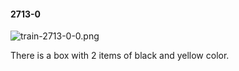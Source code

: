 #### 2713-0
![train-2713-0-0.png](https://github.com/lil-lab/nlvr/raw/master/nlvr/train/images/66/train-2713-0-0.png "train-2713-0-0.png")

There is a box with 2 items of black and yellow color.